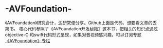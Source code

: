# -AVFoundation-
《AVFoundation》研究合计，边研究便分享。Github上面是代码，想要看文章的去简书。
核心代码参照了《AVFoundation开发秘籍》这本书，把相关的知识点通过objective-C 和swift代码形式呈现，如果对音视频感兴趣，可以订阅专题[《AVFoundation》专栏](https://www.jianshu.com/c/f4d8d50984d8)
